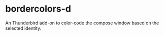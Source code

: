 # bordercolors-d
An Thunderbird add-on to color-code the compose window based on the selected identity.
